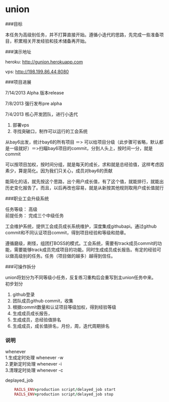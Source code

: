 union
=====
###目标

本任务为高级别任务，并不打算直接开始。遵循小迭代的思路，先完成一些准备项目，积累相关开发经验和技术储备再开始。

###演示地址

heroku: http://gunion.herokuapp.com<br/>

vps: http://198.199.86.44:8080 <br/>

###项目进展

7/14/2013 Alpha 版本release<br/>

7/8/2013 强行发布pre alpha 

7/4/2013 核心开发团队，进行小迭代
  1. 部署vps
  2. 寻找突破口，制作可以运行的工会系统

从bay6出发，统计bay6的所有项目 ＝> 可以给项目分级（此步骤可省略，默认都是一级就好）＝>扫瞄bay6项目的commit，分到人头上，按时间一分，就是commit

可以按项目加权，按时间分组，就是每天的成长，求和就是总经验值，这样考虑因素少，算是简化。因为我们只关心，成员对bay6的贡献

能简化的话，就先按这个思路，出个用户成长值，有了这个值，就能排行，就能出历史变化报告了。而且，以后再改也容易，就是从新按其他规则取用户成长值就行

###职业工会升级系统

任务等级： 高级<br/>
前提任务： 完成三个中级任务<br/>

工会维护系统，提供工会成员成长系统维护，深度集成githubapi。通过github commit和不同认证项目commit，得到项目经验和等级和勋章。

遵循磨级，刷怪，组团打BOSS的模式。工会系统，需要有track成员commit的功能，需要能够track成员完成项目的功能。同时生成成员成长报告。有定的经验可以做高级别的任务。任务（项目做的越多）越得到信任。

###可操作拆分

union将划分为不同等级小任务，反复练习重构后会重写到主union任务中来。<br/>
初步划分<br/>
  1. github登录
  2. 团队成员github commit，收集
  3. 根据commit数量和认证项目等级加权，得到经验等级
  4. 生成成员成长报告，
  5. 生成成员，总经验值排名
  6. 生成成员，成长值排名，月份，周，迭代周期排名

### 说明

whenever<br/>
  1.生成定时处理 whenever -w<br/>
  2.更新定时处理 whenever -i<br/>
  3.清理定时处理 whenever -c<br/>

deplayed_job<br/>
```ruby
    RAILS_ENV=production script/delayed_job start
    RAILS_ENV=production script/delayed_job stop
```

